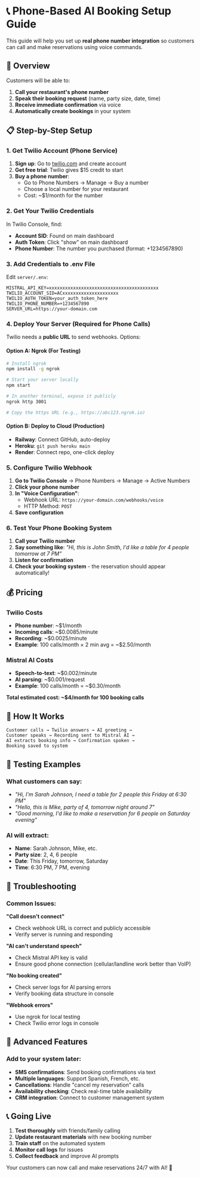 # 📞 Phone-Based AI Booking Setup Guide

This guide will help you set up **real phone number integration** so customers can call and make reservations using voice commands.

## 🎯 Overview

Customers will be able to:
1. **Call your restaurant's phone number**
2. **Speak their booking request** (name, party size, date, time)
3. **Receive immediate confirmation** via voice
4. **Automatically create bookings** in your system

## 📋 Step-by-Step Setup

### 1. Get Twilio Account (Phone Service)

1. **Sign up**: Go to [twilio.com](https://www.twilio.com) and create account
2. **Get free trial**: Twilio gives $15 credit to start
3. **Buy a phone number**: 
   - Go to Phone Numbers → Manage → Buy a number
   - Choose a local number for your restaurant
   - Cost: ~$1/month for the number

### 2. Get Your Twilio Credentials

In Twilio Console, find:
- **Account SID**: Found on main dashboard
- **Auth Token**: Click "show" on main dashboard  
- **Phone Number**: The number you purchased (format: +1234567890)

### 3. Add Credentials to .env File

Edit `server/.env`:
```env
MISTRAL_API_KEY=xxxxxxxxxxxxxxxxxxxxxxxxxxxxxxxxxxxxxxxxx
TWILIO_ACCOUNT_SID=ACxxxxxxxxxxxxxxxxxxxxx
TWILIO_AUTH_TOKEN=your_auth_token_here
TWILIO_PHONE_NUMBER=+1234567890
SERVER_URL=https://your-domain.com
```

### 4. Deploy Your Server (Required for Phone Calls)

Twilio needs a **public URL** to send webhooks. Options:

#### Option A: Ngrok (For Testing)
```bash
# Install ngrok
npm install -g ngrok

# Start your server locally
npm start

# In another terminal, expose it publicly
ngrok http 3001

# Copy the https URL (e.g., https://abc123.ngrok.io)
```

#### Option B: Deploy to Cloud (Production)
- **Railway**: Connect GitHub, auto-deploy
- **Heroku**: `git push heroku main`  
- **Render**: Connect repo, one-click deploy

### 5. Configure Twilio Webhook

1. **Go to Twilio Console** → Phone Numbers → Manage → Active Numbers
2. **Click your phone number**
3. **In "Voice Configuration"**:
   - Webhook URL: `https://your-domain.com/webhooks/voice`
   - HTTP Method: `POST`
4. **Save configuration**

### 6. Test Your Phone Booking System

1. **Call your Twilio number**
2. **Say something like**: *"Hi, this is John Smith, I'd like a table for 4 people tomorrow at 7 PM"*
3. **Listen for confirmation**
4. **Check your booking system** - the reservation should appear automatically!

## 💰 Pricing

### Twilio Costs
- **Phone number**: ~$1/month
- **Incoming calls**: ~$0.0085/minute
- **Recording**: ~$0.0025/minute
- **Example**: 100 calls/month × 2 min avg = ~$2.50/month

### Mistral AI Costs  
- **Speech-to-text**: ~$0.002/minute
- **AI parsing**: ~$0.001/request
- **Example**: 100 calls/month = ~$0.30/month

**Total estimated cost: ~$4/month for 100 booking calls**

## 🎤 How It Works

```
Customer calls → Twilio answers → AI greeting → 
Customer speaks → Recording sent to Mistral AI →
AI extracts booking info → Confirmation spoken → 
Booking saved to system
```

## 🧪 Testing Examples

### What customers can say:
- *"Hi, I'm Sarah Johnson, I need a table for 2 people this Friday at 6:30 PM"*
- *"Hello, this is Mike, party of 4, tomorrow night around 7"*
- *"Good morning, I'd like to make a reservation for 6 people on Saturday evening"*

### AI will extract:
- **Name**: Sarah Johnson, Mike, etc.
- **Party size**: 2, 4, 6 people
- **Date**: This Friday, tomorrow, Saturday
- **Time**: 6:30 PM, 7 PM, evening

## 🔧 Troubleshooting

### Common Issues:

**"Call doesn't connect"**
- Check webhook URL is correct and publicly accessible
- Verify server is running and responding

**"AI can't understand speech"**  
- Check Mistral API key is valid
- Ensure good phone connection (cellular/landline work better than VoIP)

**"No booking created"**
- Check server logs for AI parsing errors
- Verify booking data structure in console

**"Webhook errors"**
- Use ngrok for local testing
- Check Twilio error logs in console

## 🚀 Advanced Features

### Add to your system later:
- **SMS confirmations**: Send booking confirmations via text
- **Multiple languages**: Support Spanish, French, etc.
- **Cancellations**: Handle "cancel my reservation" calls  
- **Availability checking**: Check real-time table availability
- **CRM integration**: Connect to customer management system

## 📞 Going Live

1. **Test thoroughly** with friends/family calling
2. **Update restaurant materials** with new booking number
3. **Train staff** on the automated system
4. **Monitor call logs** for issues
5. **Collect feedback** and improve AI prompts

Your customers can now call and make reservations 24/7 with AI! 🎉